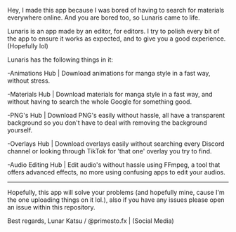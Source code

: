 Hey, I made this app because I was bored of having to search for materials everywhere online. And you are bored too, so Lunaris came to life.

Lunaris is an app made by an editor, for editors. I try to polish every bit of the app to ensure it works as expected, and to give you a good experience. (Hopefully lol)

Lunaris has the following things in it:

-Animations Hub | Download animations for manga style in a fast way, without stress.

-Materials Hub | Download materials for manga style in a fast way, and without having to search the whole Google for something good.

-PNG's Hub | Download PNG's easily without hassle, all have a transparent background so you don't have to deal with removing the background yourself.

-Overlays Hub | Download overlays easily without searching every Discord channel or looking through TikTok for 'that one' overlay you try to find.

-Audio Editing Hub | Edit audio's without hassle using FFmpeg, a tool that offers advanced effects, no more using confusing apps to edit your audios.

----------------------------------------------------------------------

Hopefully, this app will solve your problems (and hopefully mine, cause I'm the one uploading things on it lol.), also if you have any issues please open an issue within this repository. 

Best regards,
Lunar Katsu / @primesto.fx | (Social Media)
